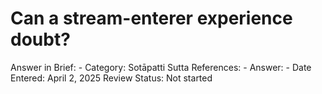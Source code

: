 # Can a stream-enterer experience doubt?

Answer in Brief: -
 Category: Sotāpatti
Sutta References: -
Answer: -
Date Entered: April 2, 2025
Review Status: Not started